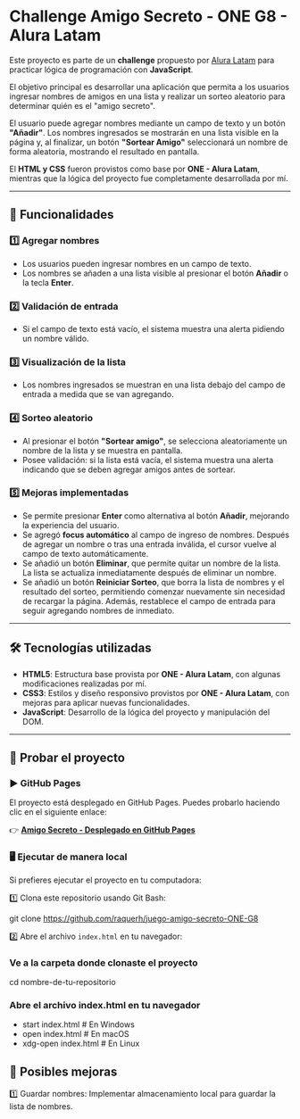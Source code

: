 # Challenge Amigo Secreto - ONE G8 - Alura Latam

Este proyecto es parte de un **challenge** propuesto por [Alura Latam](https://www.aluracursos.com/) para practicar lógica de programación con **JavaScript**.

El objetivo principal es desarrollar una aplicación que permita a los usuarios ingresar nombres de amigos en una lista y realizar un sorteo aleatorio para determinar quién es el "amigo secreto".

El usuario puede agregar nombres mediante un campo de texto y un botón **"Añadir"**. Los nombres ingresados se mostrarán en una lista visible en la página y, al finalizar, un botón **"Sortear Amigo"** seleccionará un nombre de forma aleatoria, mostrando el resultado en pantalla.

El **HTML y CSS** fueron provistos como base por **ONE - Alura Latam**, mientras que la lógica del proyecto fue completamente desarrollada por mí.

---

## 🚀 Funcionalidades  

### 1️⃣ **Agregar nombres**
- Los usuarios pueden ingresar nombres en un campo de texto.
- Los nombres se añaden a una lista visible al presionar el botón **Añadir** o la tecla **Enter**.

### 2️⃣ **Validación de entrada**
- Si el campo de texto está vacío, el sistema muestra una alerta pidiendo un nombre válido.

### 3️⃣ **Visualización de la lista**
- Los nombres ingresados se muestran en una lista debajo del campo de entrada a medida que se van agregando.

### 4️⃣ **Sorteo aleatorio**
- Al presionar el botón **"Sortear amigo"**, se selecciona aleatoriamente un nombre de la lista y se muestra en pantalla.
- Posee validación: si la lista está vacía, el sistema muestra una alerta indicando que se deben agregar amigos antes de sortear.

### 5️⃣ **Mejoras implementadas**
- Se permite presionar **Enter** como alternativa al botón **Añadir**, mejorando la experiencia del usuario.  
- Se agregó **focus automático** al campo de ingreso de nombres. Después de agregar un nombre o tras una entrada inválida, el cursor vuelve al campo de texto automáticamente.  
- Se añadió un botón **Eliminar**, que permite quitar un nombre de la lista. La lista se actualiza inmediatamente después de eliminar un nombre.  
- Se añadió un botón **Reiniciar Sorteo**, que borra la lista de nombres y el resultado del sorteo, permitiendo comenzar nuevamente sin necesidad de recargar la página. Además, restablece el campo de entrada para seguir agregando nombres de inmediato.  

---

## 🛠️ Tecnologías utilizadas

- **HTML5**: Estructura base provista por **ONE - Alura Latam**, con algunas modificaciones realizadas por mí.  
- **CSS3**: Estilos y diseño responsivo provistos por **ONE - Alura Latam**, con mejoras para aplicar nuevas funcionalidades.  
- **JavaScript**: Desarrollo de la lógica del proyecto y manipulación del DOM.  

---

## 🔗 Probar el proyecto  

### ▶️ **GitHub Pages**  

El proyecto está desplegado en GitHub Pages. Puedes probarlo haciendo clic en el siguiente enlace:  

👉 **[Amigo Secreto - Desplegado en GitHub Pages](https://raquerh.github.io/juego-amigo-secreto-ONE-G8/)**  

### 🖥️ **Ejecutar de manera local**  

Si prefieres ejecutar el proyecto en tu computadora:  

1️⃣ Clona este repositorio usando Git Bash:  

git clone https://github.com/raquerh/juego-amigo-secreto-ONE-G8

2️⃣ Abre el archivo `index.html` en tu navegador:  


### Ve a la carpeta donde clonaste el proyecto
cd nombre-de-tu-repositorio

### Abre el archivo index.html en tu navegador
- start index.html  # En Windows
- open index.html   # En macOS
- xdg-open index.html  # En Linux


## 📌 Posibles mejoras  

1️⃣ Guardar nombres: Implementar almacenamiento local para guardar la lista de nombres.

